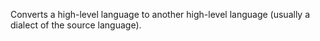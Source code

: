 
Converts a high-level language to another high-level language (usually a dialect of the source language).